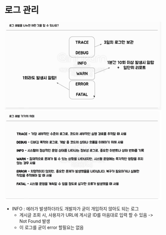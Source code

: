 # 로그 관리


![img.png](img.png)


- INFO : 에러가 발생하더라도 개발자가 굳이 개입하지 않아도 되는 로그
    - 게시글 조회 시, 사용자가 URL에 게시글 ID를 마음대로 입력 할 수 있음 -> Not Found 발생
    - 이 로그를 굳이 error 할필요는 없음
